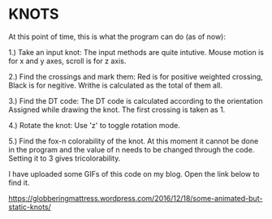 KNOTS
=====

At this point of time, this is what the program can do (as of now):

1.) Take an input knot: The input methods are quite intutive.
Mouse motion is for x and y axes, scroll is for z axis.

2.) Find the crossings and mark them: Red is for positive weighted crossing,
Black is for negitive. Writhe is calculated as the total of them all.

3.) Find the DT code: The DT code is calculated according to the orientation
Assigned while drawing the knot. The first crossing is taken as 1.

4.) Rotate the knot: Use 'z' to toggle rotation mode.

5.) Find the fox-n colorability of the knot. At this moment it cannot be done
in the program and the value of n needs to be changed through the code. 
Setting it to 3 gives tricolorability.

I have uploaded some GIFs of this code on my blog. Open the link below to find it.

https://globberingmattress.wordpress.com/2016/12/18/some-animated-but-static-knots/
